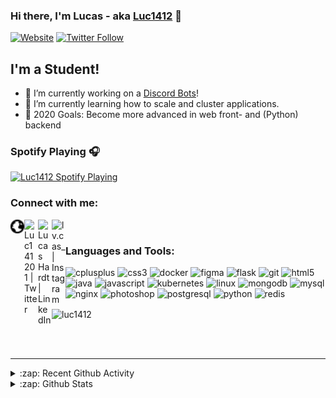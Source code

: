 ### Hi there, I'm Lucas - aka [Luc1412][website] 👋

[![Website](https://img.shields.io/website?label=Luc1412.de&style=for-the-badge&url=https%3A%2F%2Fluc1412.de)](https://luc1412.de)
[![Twitter Follow](https://img.shields.io/twitter/follow/luc141201?color=1DA1F2&logo=twitter&style=for-the-badge)](https://twitter.com/intent/follow?original_referer=https%3A%2F%2Fgithub.com%2Fluc1412&screen_name=luc1412)

## I'm a Student!

- 🔭 I’m currently working on a [Discord Bots][topgg]!
- 🌱 I’m currently learning how to scale and cluster applications.
- 🥅 2020 Goals: Become more advanced in web front- and (Python) backend

### Spotify Playing 🎧
[<img src="https://novatorem.luc1412.vercel.app/api/spotify" alt="Luc1412 Spotify Playing" width="350" />](https://open.spotify.com/user/8s2b4vb43lo6dpah7fgitatrw)

### Connect with me:

[<img align="left" alt="Luc1412.de" width="22px" src="https://raw.githubusercontent.com/iconic/open-iconic/master/svg/globe.svg" />][website]
[<img align="left" alt="Luc141201 | Twitter" width="22px" src="https://cdn.jsdelivr.net/npm/simple-icons@v3/icons/twitter.svg" />][twitter]
[<img align="left" alt="Lucas Hardt | LinkedIn" width="22px" src="https://cdn.jsdelivr.net/npm/simple-icons@v3/icons/linkedin.svg" />][linkedin]
[<img align="left" alt="lv.cas_ | Instagram" width="22px" src="https://cdn.jsdelivr.net/npm/simple-icons@v3/icons/instagram.svg" />][instagram]

<br />

### Languages and Tools:

<p align="left"><img src="https://devicons.github.io/devicon/devicon.git/icons/cplusplus/cplusplus-original.svg" alt="cplusplus" width="40" height="40"/> <img src="https://devicons.github.io/devicon/devicon.git/icons/css3/css3-original-wordmark.svg" alt="css3" width="40" height="40"/> <img src="https://devicons.github.io/devicon/devicon.git/icons/docker/docker-original-wordmark.svg" alt="docker" width="40" height="40"/> <img src="https://www.vectorlogo.zone/logos/figma/figma-icon.svg" alt="figma" width="40" height="40"/> <img src="https://www.vectorlogo.zone/logos/pocoo_flask/pocoo_flask-icon.svg" alt="flask" width="40" height="40"/> <img src="https://www.vectorlogo.zone/logos/git-scm/git-scm-icon.svg" alt="git" width="40" height="40"/> <img src="https://devicons.github.io/devicon/devicon.git/icons/html5/html5-original-wordmark.svg" alt="html5" width="40" height="40"/> <img src="https://devicons.github.io/devicon/devicon.git/icons/java/java-original-wordmark.svg" alt="java" width="40" height="40"/> <img src="https://devicons.github.io/devicon/devicon.git/icons/javascript/javascript-original.svg" alt="javascript" width="40" height="40"/> <img src="https://www.vectorlogo.zone/logos/kubernetes/kubernetes-icon.svg" alt="kubernetes" width="40" height="40"/> <img src="https://devicons.github.io/devicon/devicon.git/icons/linux/linux-original.svg" alt="linux" width="40" height="40"/> <img src="https://devicons.github.io/devicon/devicon.git/icons/mongodb/mongodb-original-wordmark.svg" alt="mongodb" width="40" height="40"/> <img src="https://devicons.github.io/devicon/devicon.git/icons/mysql/mysql-original-wordmark.svg" alt="mysql" width="40" height="40"/> <img src="https://devicons.github.io/devicon/devicon.git/icons/nginx/nginx-original.svg" alt="nginx" width="40" height="40"/> <img src="https://devicons.github.io/devicon/devicon.git/icons/photoshop/photoshop-plain.svg" alt="photoshop" width="40" height="40"/> <img src="https://devicons.github.io/devicon/devicon.git/icons/postgresql/postgresql-original-wordmark.svg" alt="postgresql" width="40" height="40"/> <img src="https://devicons.github.io/devicon/devicon.git/icons/python/python-original.svg" alt="python" width="40" height="40"/> <img src="https://devicons.github.io/devicon/devicon.git/icons/redis/redis-original-wordmark.svg" alt="redis" width="40" height="40"/></p><p><img align="center" src="https://github-readme-stats.vercel.app/api/top-langs/?username=luc1412&layout=compact&hide=html" alt="luc1412" /></p>

<br />
<br />

---

<details>
  <summary>:zap: Recent Github Activity</summary>
  
<!--START_SECTION:activity-->
1. ❗️ Opened issue [#124](https://github.com//Terbau/fortnitepy/issues/124) in [Terbau/fortnitepy](https://github.com//Terbau/fortnitepy)
2. ❗️ Opened issue [#123](https://github.com//Terbau/fortnitepy/issues/123) in [Terbau/fortnitepy](https://github.com//Terbau/fortnitepy)
3. 🗣 Commented on [#7](https://github.com//novatorem/novatorem/issues/7) in [novatorem/novatorem](https://github.com//novatorem/novatorem)
4. 🗣 Commented on [#7](https://github.com//novatorem/novatorem/issues/7) in [novatorem/novatorem](https://github.com//novatorem/novatorem)
<!--END_SECTION:activity-->

</details>

<details>
  <summary>:zap: Github Stats</summary>

  <img align="left" alt="Luc1412's Github Stats" src="https://github-readme-stats-nu-one.vercel.app/api?username=Luc1412&show_icons=true&hide_border=true" />

</details>

[website]: https://Luc1412.de
[topgg]: https://top.gg/user/262511457948663809
[twitter]: https://twitter.com/luc141201
[linkedin]: https://www.linkedin.com/in/lucas-hardt-06175b177/
[instagram]: https://www.instagram.com/lv.cas_/
